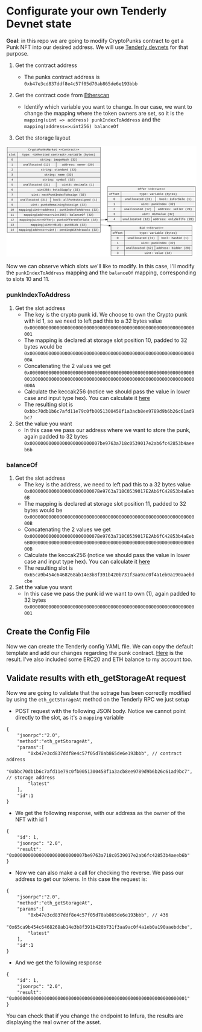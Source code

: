 # Configurate your own Tenderly Devnet state

**Goal**: in this repo we are going to modify CryptoPunks contract to get a Punk NFT into our desired address. We will use [Tenderly devnets](https://docs.tenderly.co/devnets/yaml-template) for that purpose.

1. Get the contract address
    - The punks contract address is `0xb47e3cd837ddf8e4c57f05d70ab865de6e193bbb`

2. Get the contract code from [Etherscan](https://etherscan.io/address/0xb47e3cd837ddf8e4c57f05d70ab865de6e193bbb#code)
    - Identify which variable you want to change. In our case, we want to change the mapping where the token owners are set, so it is the `mapping(uint => address) punkIndexToAddress` and the `mapping(address=>uint256) balanceOf`
3. Get the storage layout

![storage](/CryptoPunksMarket.svg)

Now we can observe which slots we'll like to modify. In this case, I'll modify the `punkIndexToAddress` mapping and the `balanceOf` mapping, corresponding to slots 10 and 11.

### punkIndexToAddress
1. Get the slot address
    - The key is the crypto punk id. We choose to own the Crypto punk with id 1, so we need to left pad this to a 32 bytes value `0x0000000000000000000000000000000000000000000000000000000000000001`
    - The mapping is declared at storage slot position 10, padded to 32 bytes would be
    `0x000000000000000000000000000000000000000000000000000000000000000A`
    - Concatenating the 2 values we get
    `0x0000000000000000000000000000000000000000000000000000000000000001000000000000000000000000000000000000000000000000000000000000000A`
    - Calculate the keccak256 (notice we should pass the value in lower case and input type hex). You can calculate it [here](https://emn178.github.io/online-tools/keccak_256.html)
    - The resulting slot is `0xbbc70db1b6c7afd11e79c0fb0051300458f1a3acb8ee9789d9b6b26c61ad9bc7`
2. Set the value you want
    - In this case we pass our address where we want to store the punk, again padded to 32 bytes `0x00000000000000000000000007be9763a718c0539017e2ab6fc42853b4aeeb6b`

### balanceOf
1. Get the slot address
    - The key is the address, we need to left pad this to a 32 bytes value `0x0000000000000000000000007Be9763a718C0539017E2Ab6fC42853b4aEeb6B`
    - The mapping is declared at storage slot position 11, padded to 32 bytes would be
    `0x000000000000000000000000000000000000000000000000000000000000000B`
    - Concatenating the 2 values we get
    `0x0000000000000000000000007Be9763a718C0539017E2Ab6fC42853b4aEeb6B000000000000000000000000000000000000000000000000000000000000000B`
    - Calculate the keccak256 (notice we should pass the value in lower case and input type hex). You can calculate it [here](https://emn178.github.io/online-tools/keccak_256.html)
    - The resulting slot is `0x65ca9b454c6468268ab14e3b8f391b420b731f3aa9ac0f4a1eb0a190aaebdcbe`
2. Set the value you want
    - In this case we pass the punk id we want to own (1), again padded to 32 bytes `0x0000000000000000000000000000000000000000000000000000000000000001`


## Create the Config File
Now we can create the Tenderly config YAML file. We can copy the default template and add our changes regarding the punk contract.
[Here](./devnet.yml) is the result. I've also included some ERC20 and ETH balance to my account too.

## Validate results with eth_getStorageAt request
Now we are going to validate that the sotrage has been correctly modified by using the `eth_getStorageAt` method on the Tenderly RPC we just setup
- POST request with the following JSON body. Notice we cannot point directly to the slot,  as it's a `mapping` variable

```
{
    "jsonrpc":"2.0",
    "method":"eth_getStorageAt",
    "params":[
        "0xb47e3cd837ddf8e4c57f05d70ab865de6e193bbb", // contract address
        "0xbbc70db1b6c7afd11e79c0fb0051300458f1a3acb8ee9789d9b6b26c61ad9bc7", // storage address
        "latest"
    ],
    "id":1
}
```

- We get the following response, with our address as the owner of the NFT with id 1

```
{
    "id": 1,
    "jsonrpc": "2.0",
    "result": "0x00000000000000000000000007be9763a718c0539017e2ab6fc42853b4aeeb6b"
}
```

- Now we can also make a call for checking the reverse. We pass our address to get our tokens. In this case the request is:

```
{
    "jsonrpc":"2.0",
    "method":"eth_getStorageAt",
    "params":[
        "0xb47e3cd837ddf8e4c57f05d70ab865de6e193bbb", // 436
        "0x65ca9b454c6468268ab14e3b8f391b420b731f3aa9ac0f4a1eb0a190aaebdcbe",
        "latest"
    ],
    "id":1
}
```

- And we get the following response

```
{
    "id": 1,
    "jsonrpc": "2.0",
    "result": "0x0000000000000000000000000000000000000000000000000000000000000001"
}
```

You can check that if you change the endpoint to Infura, the results are displaying the real owner of the asset.